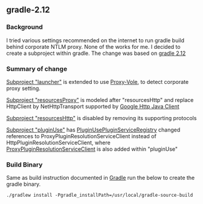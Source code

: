 ## gradle-2.12

### Background

I tried various settings recommended on the internet to run gradle build behind corporate NTLM proxy. None of the works for me. I decided to create a subproject within gradle. The change was based on [gradle 2.12](http://gradle.org/gradle-download/)

### Summary of change
[Subproject "launcher"](https://github.com/petersktang/gradle-2.12/tree/master/subprojects/launcher) is extended to use [Proxy-Vole](https://github.com/petersktang/proxy-vole), to detect corporate proxy setting.

[Subproject "resourcesProxy"](https://github.com/petersktang/gradle-2.12/tree/master/subprojects/resources-proxy) is modeled after "resourcesHttp" and replace HttpClient by NetHttpTransport supported by [Google Http Java Client](https://developers.google.com/api-client-library/java/google-http-java-client/)

[Subproject "resourcesHttp"](https://github.com/petersktang/gradle-2.12/tree/master/subprojects/resources-http) is disabled by removing its supporting protocols

[Subproject "pluginUse"](https://github.com/petersktang/gradle-2.12/tree/master/subprojects/plugin-use) has [PluginUsePluginServiceRegistry](https://github.com/petersktang/gradle-2.12/blob/master/subprojects/plugin-use/src/main/java/org/gradle/plugin/use/internal/PluginUsePluginServiceRegistry.java) changed references to ProxyPluginResolutionServiceClient instead of HttpPluginResolutionServiceClient, where [ProxyPluginResolutionServiceClient](https://github.com/petersktang/gradle-2.12/blob/master/subprojects/plugin-use/src/main/java/org/gradle/plugin/use/resolve/service/internal/ProxyPluginResolutionServiceClient.java) is also added within "pluginUse"

### Build Binary
Same as build instruction documented in [Gradle](https://github.com/gradle/gradle) run the below to create the gradle binary.

    ./gradlew install -Pgradle_installPath=/usr/local/gradle-source-build
